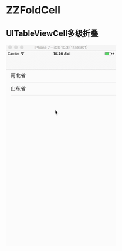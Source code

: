 # ZZFoldCell
## UITableViewCell多级折叠

<img src="https://github.com/guoxuzan/ZZFoldCell/blob/master/Resources/ZZFoldCell.gif" width="300">
